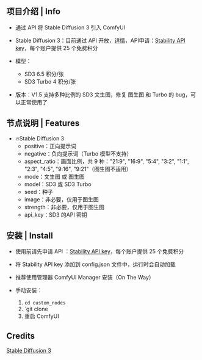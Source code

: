 
## 项目介绍 | Info

- 通过 API 将 Stable Diffusion 3 引入 ComfyUI

- Stable Diffusion 3：目前通过 API 开放，[详情](https://stability.ai/news/stable-diffusion-3-api?utm_source=twitter&utm_medium=website&utm_campaign=blog)，API申请：[Stability API key](https://platform.stability.ai/account/keys)，每个账户提供 25 个免费积分

- 模型：
   - SD3 6.5 积分/张
   - SD3 Turbo 4 积分/张 
  
- 版本：V1.5 支持多种比例的 SD3 文生图，修复 图生图 和 Turbo 的 bug，可以正常使用了



## 节点说明 | Features

- 🔥Stable Diffusion 3
    - positive：正向提示词
    - negative：负向提示词（Turbo 模型不支持）
    - aspect_ratio：画面比例，共 9 种："21:9", "16:9", "5:4", "3:2", "1:1", "2:3", "4:5", "9:16", "9:21"（图生图不适用）
    - mode：文生图 或 图生图
    - model：SD3 或 SD3 Turbo
    - seed：种子
    - image：非必要，仅用于图生图
    - strength：非必要，仅用于图生图
    - api_key：SD3 的API 密钥


## 安装 | Install

- 使用前请先申请 API ：[Stability API key](https://platform.stability.ai/account/keys)，每个账户提供 25 个免费积分

- 将 Stability API key 添加到 config.json 文件中，运行时会自动加载

- 推荐使用管理器 ComfyUI Manager 安装（On The Way）

- 手动安装：
    1. `cd custom_nodes`
    2. `git clone 
    3. 重启 ComfyUI


## Credits

[Stable Diffusion 3](https://stability.ai/news/stable-diffusion-3-api?utm_source=twitter&utm_medium=website&utm_campaign=blog)
